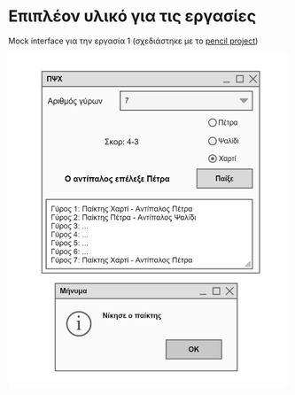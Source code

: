 # Επιπλέον υλικό για τις εργασίες

Mock interface για την εργασία 1 (σχεδιάστηκε με το [pencil project](https://pencil.evolus.vn/))


<img src="./../resources/prototype_ergasia1.png"/>